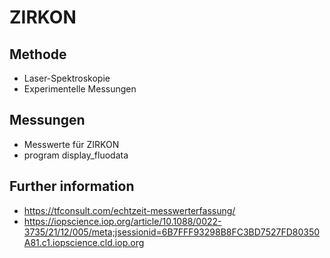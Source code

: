 # ZIRKON

## Methode
- Laser-Spektroskopie
- Experimentelle Messungen 

## Messungen
- Messwerte für ZIRKON 
- program display_fluodata

## Further information 
- https://tfconsult.com/echtzeit-messwerterfassung/
- https://iopscience.iop.org/article/10.1088/0022-3735/21/12/005/meta;jsessionid=6B7FFF93298B8FC3BD7527FD80350A81.c1.iopscience.cld.iop.org



